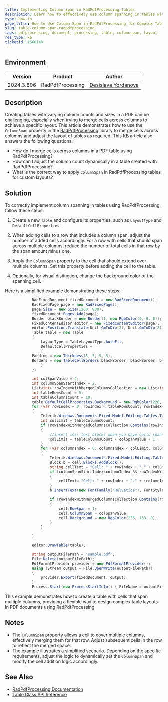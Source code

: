```yaml
---
title: Implementing Column Span in RadPdfProcessing Tables
description: Learn how to effectively use column spanning in tables with Telerik's RadPdfProcessing library to create complex PDF layouts.
type: how-to
page_title: How to Use Column Span in RadPdfProcessing for Complex Table Layouts
slug: table-column-span-radpdfprocessing
tags: pdfprocessing, document, processing, table, columnspan, layout
res_type: kb
ticketid: 1660148
---
```


## Environment

| Version | Product | Author | 
| --- | --- | ---- | 
| 2024.3.806| RadPdfProcessing |[Desislava Yordanova](https://www.telerik.com/blogs/author/desislava-yordanova)| 

## Description

Creating tables with varying column counts and sizes in a PDF can be challenging, especially when trying to merge cells across columns to achieve a specific layout. This article demonstrates how to use the `ColumnSpan` property in the [RadPdfProcessing](https://docs.telerik.com/devtools/document-processing/libraries/radpdfprocessing/model/table) library to merge cells across columns and adjust the layout of tables as required. This KB article also answers the following questions:
- How do I merge cells across columns in a PDF table using RadPdfProcessing?
- How can I adjust the column count dynamically in a table created with RadPdfProcessing?
- What is the correct way to apply `ColumnSpan` in RadPdfProcessing tables for custom layouts?

## Solution

To correctly implement column spanning in tables using RadPdfProcessing, follow these steps:

1. Create a new `Table` and configure its properties, such as `LayoutType` and `DefaultCellProperties`.

2. When adding cells to a row that includes a column span, adjust the number of added cells accordingly. For a row with cells that should span across multiple columns, reduce the number of total cells in that row by the span amount minus one.

3. Apply the `ColumnSpan` property to the cell that should extend over multiple columns. Set this property before adding the cell to the table.

4. Optionally, for visual distinction, change the background color of the spanning cell.

Here is a simplified example demonstrating these steps:

```csharp
            RadFixedDocument fixedDocument = new RadFixedDocument();
            RadFixedPage page = new RadFixedPage();
            page.Size = new Size(1200, 800);
            fixedDocument.Pages.Add(page);
            Border blackBorder = new Border(1, new RgbColor(0, 0, 0));
            FixedContentEditor editor = new FixedContentEditor(page);
            editor.Position.Translate(Unit.CmToDip(2), Unit.CmToDip(2));
            Table table = new Table
            {
                LayoutType = TableLayoutType.AutoFit,
                DefaultCellProperties =
                {
            Padding = new Thickness(5, 5, 5, 5),
            Borders = new TableCellBorders(blackBorder, blackBorder, blackBorder, blackBorder)
                }
            };

            int colSpanValue = 4;
            int columnSpanStartIndex = 2;
            List<int> rowIndexWithMergedColumnsCollection = new List<int> { 0, 2, 3 };
            int tableRowsCount = 5;
            int tableColumnsCount = 10;
            table.DefaultCellProperties.Background = new RgbColor(220, 220, 220);
            for (var rowIndex = 0; rowIndex < tableRowsCount; rowIndex++)
            {
                Telerik.Windows.Documents.Fixed.Model.Editing.Tables.TableRow row = table.Rows.AddTableRow();
                int colLimit = tableColumnsCount;
                if (rowIndexWithMergedColumnsCollection.Contains(rowIndex))
                {
                    //insert less text blocks when you have cells spanning among several columns
                    colLimit = tableColumnsCount - colSpanValue + 1;
                }
                for (var columnIndex = 0; columnIndex < colLimit; columnIndex++)
                {
                    Telerik.Windows.Documents.Fixed.Model.Editing.Tables.TableCell cell = row.Cells.AddTableCell();
                    Block b = cell.Blocks.AddBlock();
                    string cellText = "Cell: " + rowIndex + "." + columnIndex;
                    if (columnSpanStartIndex<columnIndex && rowIndexWithMergedColumnsCollection.Contains(rowIndex))
                    {
                        cellText= "Cell: " + rowIndex + "." + (columnIndex+ colSpanValue-1);
                    }
                    b.InsertText(new FontFamily("Helvetica"), FontStyles.Normal, FontWeights.Normal, cellText);

                    if (rowIndexWithMergedColumnsCollection.Contains(rowIndex) && columnIndex == columnSpanStartIndex)
                    {
                        cell.RowSpan = 1;
                        cell.ColumnSpan = colSpanValue;
                        cell.Background = new RgbColor(255, 153, 0);
                    }
                }

            }

            editor.DrawTable(table); 

            string outputFilePath = "sample.pdf";
            File.Delete(outputFilePath);
            PdfFormatProvider provider = new PdfFormatProvider();
            using (Stream output = File.OpenWrite(outputFilePath))
            {
                provider.Export(fixedDocument, output);
            }
            Process.Start(new ProcessStartInfo() { FileName = outputFilePath, UseShellExecute = true });
```

This example demonstrates how to create a table with cells that span multiple columns, providing a flexible way to design complex table layouts in PDF documents using RadPdfProcessing.

## Notes

- The `ColumnSpan` property allows a cell to cover multiple columns, effectively merging them for that row. Adjust subsequent cells in the row to reflect the merged space.
- The example illustrates a simplified scenario. Depending on the specific requirements, adjust the logic to dynamically set the `ColumnSpan` and modify the cell addition logic accordingly.

## See Also

- [RadPdfProcessing Documentation](https://docs.telerik.com/devtools/document-processing/libraries/radpdfprocessing/model/table)
- [Table Class API Reference](https://docs.telerik.com/devtools/document-processing/api/Telerik.Windows.Documents.Fixed.Model.Editing.Tables.Table.html)
